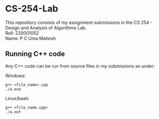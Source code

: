 # CS-254-Lab

This repository consists of my assignment submissions in the CS 254 - Design and Analysis of Algorithms Lab. <br>
Roll: 220001052 <br>
Name: P C Uma Mahesh

## Running C++ code

Any C++ code can be run from source files in my submissions as under:

Windows:
```
g++ <file_name>.cpp
./a.exe
```

Linux/bash:
```
g++ <file_name.cpp>
./a.out
```
